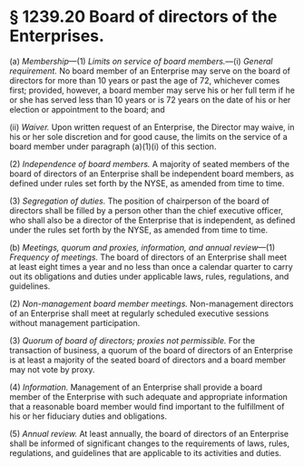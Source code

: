 # § 1239.20   Board of directors of the Enterprises.

(a) *Membership*—(1) *Limits on service of board members.*—(i) *General requirement.* No board member of an Enterprise may serve on the board of directors for more than 10 years or past the age of 72, whichever comes first; provided, however, a board member may serve his or her full term if he or she has served less than 10 years or is 72 years on the date of his or her election or appointment to the board; and


(ii) *Waiver.* Upon written request of an Enterprise, the Director may waive, in his or her sole discretion and for good cause, the limits on the service of a board member under paragraph (a)(1)(i) of this section.


(2) *Independence of board members.* A majority of seated members of the board of directors of an Enterprise shall be independent board members, as defined under rules set forth by the NYSE, as amended from time to time.


(3) *Segregation of duties.* The position of chairperson of the board of directors shall be filled by a person other than the chief executive officer, who shall also be a director of the Enterprise that is independent, as defined under the rules set forth by the NYSE, as amended from time to time.


(b) *Meetings, quorum and proxies, information, and annual review*—(1) *Frequency of meetings.* The board of directors of an Enterprise shall meet at least eight times a year and no less than once a calendar quarter to carry out its obligations and duties under applicable laws, rules, regulations, and guidelines.


(2) *Non-management board member meetings.* Non-management directors of an Enterprise shall meet at regularly scheduled executive sessions without management participation.


(3) *Quorum of board of directors; proxies not permissible.* For the transaction of business, a quorum of the board of directors of an Enterprise is at least a majority of the seated board of directors and a board member may not vote by proxy.


(4) *Information.* Management of an Enterprise shall provide a board member of the Enterprise with such adequate and appropriate information that a reasonable board member would find important to the fulfillment of his or her fiduciary duties and obligations.


(5) *Annual review.* At least annually, the board of directors of an Enterprise shall be informed of significant changes to the requirements of laws, rules, regulations, and guidelines that are applicable to its activities and duties.




